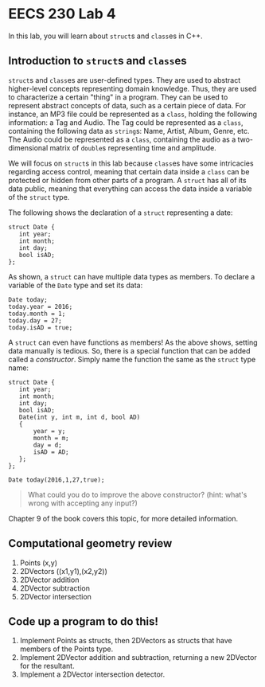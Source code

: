 # EECS 230 Lab 4

In this lab, you will learn about `struct`s and `class`es in C++.

## Introduction to `struct`s and `class`es

 `struct`s and `class`es are user-defined types. They are used to abstract higher-level concepts representing domain
 knowledge. Thus, they are used to characterize a certain "thing" in a program. They can be used to represent abstract
 concepts of data, such as a certain piece of data. For instance, an MP3 file could be represented as a `class`, holding
 the following information: a Tag and Audio. The Tag could be represented as a `class`, containing the following
 data as `string`s: Name, Artist, Album, Genre, etc. The Audio could be represented as a `class`, containing the audio as a
 two-dimensional matrix of `double`s representing time and amplitude.
 
 We will focus on `struct`s in this lab because `class`es have some intricacies regarding access control, meaning that
  certain data inside a `class` can be protected or hidden from other parts of a program. A `struct` has all of its data
  public, meaning that everything can access the data inside a variable of the `struct` type. 
  
 The following shows the declaration of a `struct` representing a date:
 ```
 struct Date {
    int year;
    int month;
    int day;
    bool isAD;
 };
 ```
 As shown, a `struct` can have multiple data types as members. To declare a variable of the `Date` type and set its data:
 ``` 
 Date today;
 today.year = 2016;
 today.month = 1;
 today.day = 27;
 today.isAD = true;
 ```
 
 A `struct` can even have functions as members! As the above shows, setting data manually is tedious. So, there is a
 special function that can be added called a *constructor*. Simply name the function the same as the `struct` type name:
 ```
 struct Date {
    int year;
    int month;
    int day;
    bool isAD;
    Date(int y, int m, int d, bool AD)
    {
        year = y;
        month = m;
        day = d;
        isAD = AD;
    };
 };
 
 Date today(2016,1,27,true);
 ```
 
 > What could you do to improve the above constructor? (hint: what's wrong with accepting any input?)
 
 Chapter 9 of the book covers this topic, for more detailed information.

## Computational geometry review
1. Points (x,y)
2. 2DVectors ((x1,y1),(x2,y2))
3. 2DVector addition
4. 2DVector subtraction
5. 2DVector intersection

## Code up a program to do this!

1. Implement Points as structs, then 2DVectors as structs that have members of the Points type.
2. Implement 2DVector addition and subtraction, returning a new 2DVector for the resultant.
3. Implement a 2DVector intersection detector. 